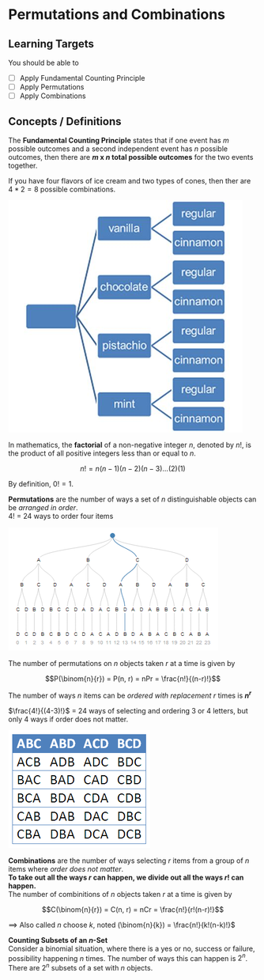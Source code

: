 # Permutations and Combinations

## Learning Targets

You should be able to
- [ ] Apply Fundamental Counting Principle
- [ ] Apply Permutations
- [ ] Apply Combinations

## Concepts / Definitions

The **Fundamental Counting Principle** states that if one event has $m$ possible outcomes and a second independent event has $n$ possible outcomes, then there are **$m$ x $n$ total possible outcomes** for the two events together.

If you have four flavors of ice cream and two types of cones, then ther are $4 * 2 = 8$ possible combinations.

![Ice Cream Flavors and Toppings](assets/permutations_and_combinations_1.jpg)

In mathematics, the **factorial** of a non-negative integer $n$, denoted by $n!$, is the product of all positive integers less than or equal to $n$.

$$n! = n(n-1)(n-2)(n-3)...(2)(1)$$

By definition, $0! = 1$.

**Permutations** are the number of ways a set of $n$ distinguishable objects can be *arranged in order*.\
$4!$ = 24 ways to order four items

![Permutation of the letters ABCD](assets/permutations_and_combinations_2.png)

The number of permutations on $n$ objects taken $r$ at a time is given by

$$P(\binom{n}{r}) = P(n, r) = nPr = \frac{n!}{(n-r)!}$$

The number of ways $n$ items can be *ordered with replacement $r$* times is **$n^r$**

$\frac{4!}{(4-3)!}$ = 24 ways of selecting and ordering 3 or 4 letters, but only 4 ways if order does not matter.

![ABCD as a Permutation Table](assets/permutations_and_combinations_3.png)

**Combinations** are the number of ways selecting $r$ items from a group of $n$ items where *order does not matter*.\
**To take out all the ways $r$ can happen, we divide out all the ways $r!$ can happen.**\
The number of combinitions of $n$ objects taken $r$ at a time is given by

$$C(\binom{n}{r}) = C(n, r) = nCr = \frac{n!}{r!(n-r)!}$$

$\implies$ Also called $n$ choose $k$, noted (\binom{n}{k}) = \frac{n!}{k!(n-k)!}$

**Counting Subsets of an $n$-Set**\
Consider a binomial situation, where there is a yes or no, success or failure, possibility happening $n$ times. The number of ways this can happen is $2^n$. There are $2^n$ subsets of a set with $n$ objects.
